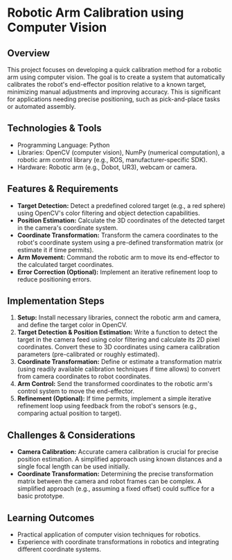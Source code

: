 # Robotic Arm Calibration using Computer Vision

## Overview
This project focuses on developing a quick calibration method for a robotic arm using computer vision.  The goal is to create a system that automatically calibrates the robot's end-effector position relative to a known target, minimizing manual adjustments and improving accuracy. This is significant for applications needing precise positioning, such as pick-and-place tasks or automated assembly.

## Technologies & Tools
- Programming Language: Python
- Libraries: OpenCV (computer vision), NumPy (numerical computation), a robotic arm control library (e.g., ROS, manufacturer-specific SDK).
- Hardware: Robotic arm (e.g., Dobot, UR3), webcam or camera.

## Features & Requirements
- **Target Detection:**  Detect a predefined colored target (e.g., a red sphere) using OpenCV's color filtering and object detection capabilities.
- **Position Estimation:**  Calculate the 3D coordinates of the detected target in the camera's coordinate system.
- **Coordinate Transformation:** Transform the camera coordinates to the robot's coordinate system using a pre-defined transformation matrix (or estimate it if time permits).
- **Arm Movement:** Command the robotic arm to move its end-effector to the calculated target coordinates.
- **Error Correction (Optional):** Implement an iterative refinement loop to reduce positioning errors.


## Implementation Steps
1. **Setup:** Install necessary libraries, connect the robotic arm and camera, and define the target color in OpenCV.
2. **Target Detection & Position Estimation:** Write a function to detect the target in the camera feed using color filtering and calculate its 2D pixel coordinates. Convert these to 3D coordinates using camera calibration parameters (pre-calibrated or roughly estimated).
3. **Coordinate Transformation:** Define or estimate a transformation matrix (using readily available calibration techniques if time allows) to convert from camera coordinates to robot coordinates.
4. **Arm Control:** Send the transformed coordinates to the robotic arm's control system to move the end-effector.
5. **Refinement (Optional):** If time permits, implement a simple iterative refinement loop using feedback from the robot's sensors (e.g., comparing actual position to target).

## Challenges & Considerations
- **Camera Calibration:**  Accurate camera calibration is crucial for precise position estimation.  A simplified approach using known distances and a single focal length can be used initially.
- **Coordinate Transformation:** Determining the precise transformation matrix between the camera and robot frames can be complex. A simplified approach (e.g., assuming a fixed offset) could suffice for a basic prototype.

## Learning Outcomes
- Practical application of computer vision techniques for robotics.
- Experience with coordinate transformations in robotics and integrating different coordinate systems.

